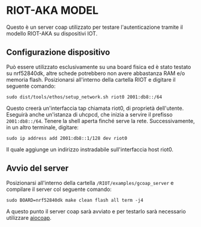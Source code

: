 # RIOT-AKA MODEL
Questo è un server coap utilizzato per testare l'autenticazione tramite il modello RIOT-AKA su dispositivi IOT.
## Configurazione dispositivo
Può essere utilizzato esclusivamente su una board fisica ed è stato testato su nrf52840dk, altre schede potrebbero non avere abbastanza RAM e/o memoria flash.
Posizionarsi all'interno della cartella RIOT e digitare il seguente comando:

`sudo dist/tools/ethos/setup_network.sh riot0 2001:db8::/64`

Questo creerà un'interfaccia tap chiamata riot0, di proprietà dell'utente. Eseguirà anche un'istanza di uhcpcd, che inizia a servire il prefisso `2001:db8::/64`. Tenere la shell aperta finché serve la rete.
Successivamente, in un altro terminale, digitare:

`sudo ip address add 2001:db8::1/128 dev riot0`

Il quale aggiunge un indirizzo instradabile sull'interfaccia host riot0.
## Avvio del server
Posizionarsi all'interno della cartella `/RIOT/examples/gcoap_server` e compilare il server col seguente comando:

`sudo BOARD=nrf52840dk make clean flash all term -j4`

A questo punto il server coap sarà avviato e per testarlo sarà necessario utilizzare [aiocoap](https://github.com/Deus-Ex-Mortis/Aiocoap).
